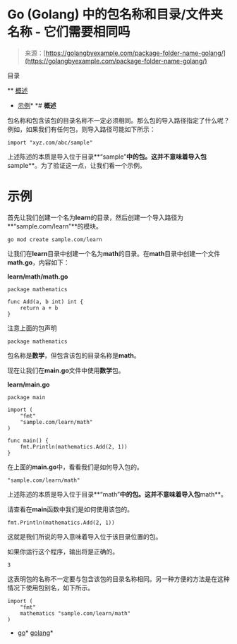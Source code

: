 <!--yml

类别：未分类

日期：2024-10-13 06:30:35

-->

# Go (Golang) 中的包名称和目录/文件夹名称 - 它们需要相同吗

> 来源：[https://golangbyexample.com/package-folder-name-golang/](https://golangbyexample.com/package-folder-name-golang/)

目录

**   [概述](#Overview "概述")

+   [示例](#Example "示例")*  *# **概述**

包名称和包含该包的目录名称不一定必须相同。那么包的导入路径指定了什么呢？例如，如果我们有任何包，则导入路径可能如下所示：

```
import "xyz.com/abc/sample"
```

上述陈述的本质是导入位于目录**“sample”**中的包。这并不意味着导入包**sample**。为了验证这一点，让我们看一个示例。

# **示例**

首先让我们创建一个名为**learn**的目录，然后创建一个导入路径为**“sample.com/learn”**的模块。

```
go mod create sample.com/learn
```

让我们在**learn**目录中创建一个名为**math**的目录。在**math**目录中创建一个文件**math.go**，内容如下：

**learn/math/math.go**

```
package mathematics

func Add(a, b int) int {
    return a + b
}
```

注意上面的包声明

```
package mathematics
```

包名称是**数学**，但包含该包的目录名称是**math**。

现在让我们在**main.go**文件中使用**数学**包。

**learn/main.go**

```
package main

import (
    "fmt"
    "sample.com/learn/math"
)

func main() {
    fmt.Println(mathematics.Add(2, 1))
}
```

在上面的**main.go**中，看看我们是如何导入包的。

```
"sample.com/learn/math"
```

上述陈述的本质是导入位于目录**“math”**中的包。这并不意味着导入包**math**。

请查看在**main**函数中我们是如何使用该包的。

```
fmt.Println(mathematics.Add(2, 1))
```

这就是我们所说的导入意味着导入位于该目录位置的包。

如果你运行这个程序，输出将是正确的。

```
3
```

这表明包的名称不一定要与包含该包的目录名称相同。另一种方便的方法是在这种情况下使用包别名，如下所示。

```
import (
    "fmt"
    mathematics "sample.com/learn/math"
)
```

+   [go](https://golangbyexample.com/tag/go/)*   [golang](https://golangbyexample.com/tag/golang/)*
